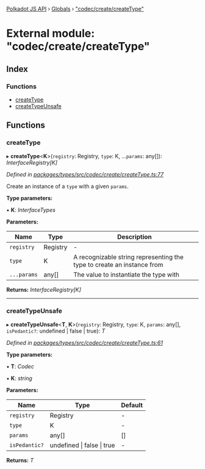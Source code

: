 [Polkadot JS API](../README.md) › [Globals](../globals.md) › ["codec/create/createType"](_codec_create_createtype_.md)

# External module: "codec/create/createType"

## Index

### Functions

* [createType](_codec_create_createtype_.md#createtype)
* [createTypeUnsafe](_codec_create_createtype_.md#createtypeunsafe)

## Functions

###  createType

▸ **createType**<**K**>(`registry`: Registry, `type`: K, ...`params`: any[]): *InterfaceRegistry[K]*

*Defined in [packages/types/src/codec/create/createType.ts:77](https://github.com/polkadot-js/api/blob/d4e3e546dc/packages/types/src/codec/create/createType.ts#L77)*

Create an instance of a `type` with a given `params`.

**Type parameters:**

▪ **K**: *InterfaceTypes*

**Parameters:**

Name | Type | Description |
------ | ------ | ------ |
`registry` | Registry | - |
`type` | K | A recognizable string representing the type to create an instance from |
`...params` | any[] | The value to instantiate the type with  |

**Returns:** *InterfaceRegistry[K]*

___

###  createTypeUnsafe

▸ **createTypeUnsafe**<**T**, **K**>(`registry`: Registry, `type`: K, `params`: any[], `isPedantic?`: undefined | false | true): *T*

*Defined in [packages/types/src/codec/create/createType.ts:61](https://github.com/polkadot-js/api/blob/d4e3e546dc/packages/types/src/codec/create/createType.ts#L61)*

**Type parameters:**

▪ **T**: *Codec*

▪ **K**: *string*

**Parameters:**

Name | Type | Default |
------ | ------ | ------ |
`registry` | Registry | - |
`type` | K | - |
`params` | any[] | [] |
`isPedantic?` | undefined &#124; false &#124; true | - |

**Returns:** *T*
